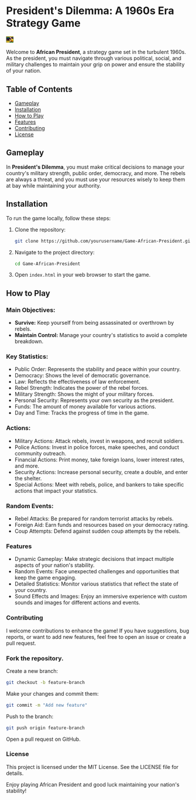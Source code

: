 # President's Dilemma: A 1960s Era Strategy Game

<img src="https://github.com/SapporoAlex/Game-African-President/blob/main/preview.jpg" width="20vw" height="auto">

Welcome to **African President**, a strategy game set in the turbulent 1960s. As the president, you must navigate through various political, social, and military challenges to maintain your grip on power and ensure the stability of your nation.

## Table of Contents

- [Gameplay](#gameplay)
- [Installation](#installation)
- [How to Play](#how-to-play)
- [Features](#features)
- [Contributing](#contributing)
- [License](#license)

## Gameplay

In **President's Dilemma**, you must make critical decisions to manage your country's military strength, public order, democracy, and more. The rebels are always a threat, and you must use your resources wisely to keep them at bay while maintaining your authority.

## Installation

To run the game locally, follow these steps:

1. Clone the repository:
    ```sh
    git clone https://github.com/yourusername/Game-African-President.git
    ```
2. Navigate to the project directory:
    ```sh
    cd Game-African-President
    ```
3. Open `index.html` in your web browser to start the game.

## How to Play

### Main Objectives:
- **Survive:** Keep yourself from being assassinated or overthrown by rebels.
- **Maintain Control:** Manage your country's statistics to avoid a complete breakdown.

### Key Statistics:
- Public Order: Represents the stability and peace within your country.
- Democracy: Shows the level of democratic governance.
- Law: Reflects the effectiveness of law enforcement.
- Rebel Strength: Indicates the power of the rebel forces.
- Military Strength: Shows the might of your military forces.
- Personal Security: Represents your own security as the president.
- Funds: The amount of money available for various actions.
- Day and Time: Tracks the progress of time in the game.

### Actions:
- Military Actions: Attack rebels, invest in weapons, and recruit soldiers.
- Police Actions: Invest in police forces, make speeches, and conduct community outreach.
- Financial Actions: Print money, take foreign loans, lower interest rates, and more.
- Security Actions: Increase personal security, create a double, and enter the shelter.
- Special Actions: Meet with rebels, police, and bankers to take specific actions that impact your statistics.

### Random Events:
- Rebel Attacks: Be prepared for random terrorist attacks by rebels.
- Foreign Aid: Earn funds and resources based on your democracy rating.
- Coup Attempts: Defend against sudden coup attempts by the rebels.

### Features
- Dynamic Gameplay: Make strategic decisions that impact multiple aspects of your nation's stability.
- Random Events: Face unexpected challenges and opportunities that keep the game engaging.
- Detailed Statistics: Monitor various statistics that reflect the state of your country.
- Sound Effects and Images: Enjoy an immersive experience with custom sounds and images for different actions and events.

### Contributing
I welcome contributions to enhance the game! If you have suggestions, bug reports, or want to add new features, feel free to open an issue or create a pull request.

### Fork the repository.
Create a new branch:
```sh
git checkout -b feature-branch
```
Make your changes and commit them:
```sh
git commit -m "Add new feature"
```
Push to the branch:
```sh
git push origin feature-branch
```
Open a pull request on GitHub.

### License
This project is licensed under the MIT License. See the LICENSE file for details.

Enjoy playing African President and good luck maintaining your nation's stability!
